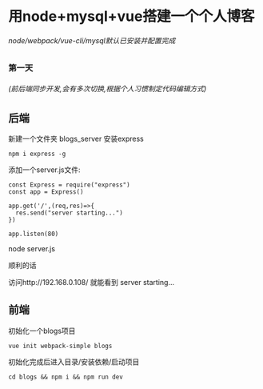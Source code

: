 # 用node+mysql+vue搭建一个个人博客
###### node/webpack/vue-cli/mysql默认已安装并配置完成


### 第一天
###### (前后端同步开发,会有多次切换,根据个人习惯制定代码编辑方式)


## 后端
新建一个文件夹 blogs_server
安装express
```
npm i express -g
```

添加一个server.js文件:
```
const Express = require("express") 
const app = Express()

app.get('/',(req,res)=>{
  res.send("server starting...")
})

app.listen(80)
```
node server.js

顺利的话

访问http://192.168.0.108/ 就能看到 server starting...







## 前端
初始化一个blogs项目
```
vue init webpack-simple blogs
```
初始化完成后进入目录/安装依赖/启动项目
```
cd blogs && npm i && npm run dev
```






